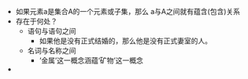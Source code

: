 - 如果元素a是集合A的一个元素或子集，那么 a与A之间就有蕴含(包含)关系
- 存在于何处？
	- 语句与语句之间
		- 如果他是没有正式结婚的，那么他是没有正式妻室的人。
	- 名词与名称之间
		- ’金属’这一概念涵蕴‘矿物’这一概念
-